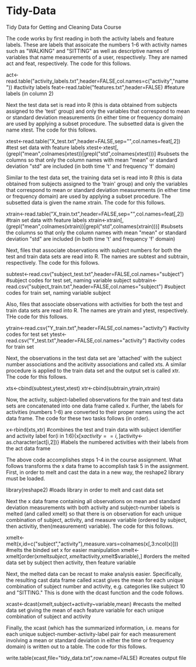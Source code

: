 # Tidy-Data
Tidy Data for Getting and Cleaning Data Course

The code works by first reading in both the activity labels and feature labels. These are labels that assoicate the numbers 1-6 with activity names such as "WALKING" and "SITTING" as well as descriptive names of variables that name measurements of a user, respectively. They are named act and feat, respectively. The code for this follows.

act<-read.table("activity_labels.txt",header=FALSE,col.names=c("activity","name")) #activity labels
feat<-read.table("features.txt",header=FALSE)       #feature labels (in column 2)

Next the test data set is read into R (this is data obtained from subjects assigned to the 'test' group) and only the variables that correspond to mean or standard deviation measurements (in either time or frequency domain)  are used by applying a subset procedure. The subsetted data is given the name xtest. The code for this follows.

xtest<-read.table("X_test.txt",header=FALSE,sep="",col.names=feat[,2])   #test set data with feature labels
xtest<-xtest[,(grepl("mean",colnames(xtest))|grepl("std",colnames(xtest)))] #subsets the columns so that only the column names with mean "mean" or standard deviation "std" are included (in both time 't' and frequency 'f' domain)

Similar to the test data set, the training data set is read into R (this is data obtained from subjects assigned to the 'train' group) and only the variables that correspond to mean or standard deviation measurements (in either time or frequency domain)  are used by applying a subset procedure. The subsetted data is given the name xtrain. The code for this follows.

xtrain<-read.table("X_train.txt",header=FALSE,sep="",col.names=feat[,2])  #train set data with feature labels
xtrain<-xtrain[,(grepl("mean",colnames(xtrain))|grepl("std",colnames(xtrain)))] #subsets the columns so that only the column names with mean "mean" or standard deviation "std" are included (in both time 't' and frequency 'f' domain)

Next, files that associate observations with subject numbers for both the test and train data sets are read into R. The names are subtest and subtrain, respectively. The code for this follows.

subtest<-read.csv("subject_test.txt",header=FALSE,col.names="subject")   #subject codes for test set, naming variable subject
subtrain<-read.csv("subject_train.txt",header=FALSE,col.names="subject") #subject codes for train set, naming variable subject

Also, files that associate observations with activities for both the test and train data sets are read into R. The names are ytrain and ytest, respectively. THe code for this follows.

ytrain<-read.csv("Y_train.txt",header=FALSE,col.names="activity") #activity codes for test set
ytest<-read.csv("Y_test.txt",header=FALSE,col.names="activity")   #activity codes for train set

Next, the observations in the test data set are 'attached' with the subject number associations and the acitivity associations and called xts. A similar procedure is applied to the train data set and the output set is called xtr. The code for this follows.

xts<-cbind(subtest,ytest,xtest) 
xtr<-cbind(subtrain,ytrain,xtrain)

Now, the activity, subject-labelled observations for the train and test data sets are concatenated into one data frame called x. Further, the labels for activities (numbers 1-6) are converted to their proper names using the act data frame. The code for these two tasks follows (in order).

x<-rbind(xts,xtr) #combines the test and train data with subject identifier and activity label
for(i in 1:6){x[x$activity==i,]$activity<-as.character(act[i,2])} #labels the numbered activities with their labels from the act data frame

The above code accomplishes steps 1-4 in the course assignment. What follows transforms the x data frame to accomplish task 5 in the assignment. First, in order to melt and cast the data in a new way, the reshape2 library must be loaded.

library(reshape2) #loads library in order to melt and cast data set

Next the x data frame containing all observations on mean and standard deviation measurements with both activity and subject-number labels is melted (and called xmelt) so that there is on observation for each unique combination of subject, activity, and measure variable (ordered by subject, then activitiy, then(measurement) variable). The code for this follows.

xmelt<-melt(x,id=c("subject","activity"),measure.vars=colnames(x[,3:ncol(x)])) #melts the binded set x for easier manipulation
xmelt<-xmelt[order(xmelt$subject,xmelt$activity,xmelt$variable),] #orders the melted data set by subject then activity, then feature variable 

Next, the melted data can be recast to make analysis easier. Specifically, the resulting cast data frame called xcast gives the mean for each unique combination of subject number and activity, e.g. categories like subject 10 and "SITTING." This is done with the dcast function and the code follows.

xcast<-dcast(xmelt,subject+activity~variable,mean) #recasts the melted data set giving the mean of each feature variable for each unique combination of subject and activity

Finally, the xcast (which has the summarized information, i.e. means for each unique subject-number-activity-label pair for each measurement involving a mean or standard deviation in either the time or frequency domain) is written out to a table. The code for this follows.

write.table(xcast,file="tidy_data.txt",row.name=FALSE) #creates output file


